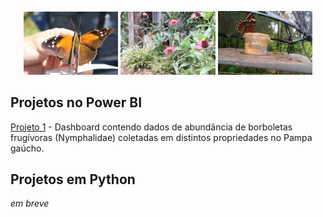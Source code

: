 <p align="center" width="100%">
    <img width="30%" 
    src="assets/images/H_acheronta.png">
    <img width="30%" 
    src="assets/images/Papilio.png"/>
    <img width="30%"
    src="assets/images/M_helenor.png"/>
</p>

## Projetos no Power BI
[Projeto 1](https://app.powerbi.com/view?r=eyJrIjoiODY2NmEyMjEtNmVjYS00MjlhLTgzZWMtZmQyMWJlYjkyZGRiIiwidCI6ImRmNGVhNjRlLTc0NWYtNGU0Zi1iNTliLWFmODRiZjdkMjMwMyJ9) - Dashboard contendo dados de abundância de borboletas frugívoras (Nymphalidae) coletadas em distintos propriedades no Pampa gaúcho. 


## Projetos em Python
*em breve*
